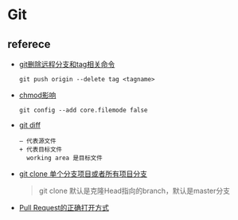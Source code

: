 # Git
## referece

* [git删除远程分支和tag相关命令](https://blog.csdn.net/wulove52/article/details/52357108)
  ```
  git push origin --delete tag <tagname>
  ```
* [chmod影响](https://blog.csdn.net/ai2000ai/article/details/79628896)
  ```
  git config --add core.filemode false
  ```
* [git diff](https://blog.csdn.net/u013061183/article/details/76405531)
  ```
  — 代表源文件 
  + 代表目标文件 
    working area 是目标文件
  ```
* [git clone 单个分支项目或者所有项目分支](https://blog.csdn.net/she_lock/article/details/79453484)
  >git clone 默认是克隆Head指向的branch，默认是master分支
* [Pull Request的正确打开方式](https://blog.csdn.net/zhangdaiscott/article/details/17438153)
